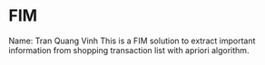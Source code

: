 # FIM
Name: Tran Quang Vinh
This is a FIM solution to extract important information from shopping transaction list with apriori algorithm.
